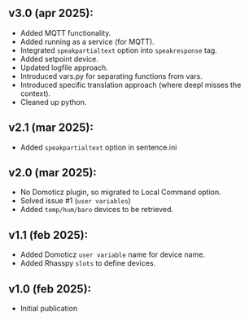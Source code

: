 ## v3.0 (apr 2025):
- Added MQTT functionality.
- Added running as a service (for MQTT).
- Integrated `speakpartialtext` option into `speakresponse` tag.
- Added setpoint device.
- Updated logfile approach.
- Introduced vars.py for separating functions from vars.
- Introduced specific translation approach (where deepl misses the context).
- Cleaned up python.
## v2.1 (mar 2025):
- Added `speakpartialtext` option in sentence.ini
## v2.0 (mar 2025):
- No Domoticz plugin, so migrated to Local Command option.
- Solved issue #1 (`user variables`)
- Added `temp/hum/baro` devices to be retrieved.
## v1.1 (feb 2025):
- Added Domoticz `user variable` name for device name.
- Added Rhasspy `slots` to define devices.
## v1.0 (feb 2025):
- Initial publication
